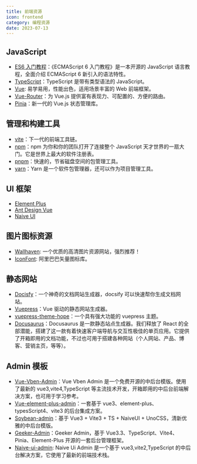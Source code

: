 ```yaml
---
title: 前端资源
icon: frontend
category: 编程资源
date: 2023-07-13
---
```


## JavaScript

- [ES6 入门教程](https://es6.ruanyifeng.com/)：《ECMAScript 6 入门教程》是一本开源的 JavaScript 语言教程，全面介绍 ECMAScript 6 新引入的语法特性。
- [TypeScript](https://www.typescriptlang.org/zh/)：TypeScript 是带有类型语法的 JavaScript。
- [Vue](https://cn.vuejs.org/): 易学易用，性能出色，适用场景丰富的 Web 前端框架。
- [Vue-Router](https://router.vuejs.org/zh/)：为 Vue.js 提供富有表现力、可配置的、方便的路由。
- [Pinia](https://pinia.vuejs.org/zh/)：新一代的 Vue.js 状态管理库。

## 管理和构建工具

- [vite](https://cn.vitejs.dev/)：下一代的前端工具链。
- [npm](https://www.npmjs.cn/)：npm 为你和你的团队打开了连接整个 JavaScript 天才世界的一扇大门。它是世界上最大的软件注册表。
- [pnpm](https://pnpm.io/zh/)：快速的，节省磁盘空间的包管理工具。
- [yarn](https://www.yarnpkg.cn/)：Yarn 是一个软件包管理器，还可以作为项目管理工具。

## UI 框架
- [Element Plus](https://element-plus.org/zh-CN)
- [Ant Design Vue](https://antdv.com/components/overview-cn)
- [Naive UI](https://www.naiveui.com/zh-CN/light)

## 图片图标资源

- [Wallhaven](https://wallhaven.cc/): 一个优质的高清图片资源网站，强烈推荐！
- [IconFont](https://www.iconfont.cn/): 阿里巴巴矢量图标库。

## 静态网站

- [Docisfy](https://docsify.js.org/#/zh-cn/)：一个神奇的文档网站生成器，docsify 可以快速帮你生成文档网站。
- [Vuepress](https://vuepress.vuejs.org/zh/)：Vue 驱动的静态网站生成器。
- [vuepress-theme-hope](https://theme-hope.vuejs.press/zh/)：一个具有强大功能的 vuepress 主题。
- [Docusaurus](https://www.docusaurus.io/zh-CN/)：Docusaurus 是一款静态站点生成器。我们释放了 React 的全部潜能，搭建了这一款有着快速客户端导航与交互性极佳的单页应用。它提供了开箱即用的文档功能，不过也可用于搭建各种网站（个人网站、产品、博客、营销主页，等等）。

## Admin 模板

- [Vue-Vben-Admin](https://doc.vvbin.cn/)：Vue Vben Admin 是一个免费开源的中后台模版。使用了最新的 vue3,vite4,TypeScript 等主流技术开发，开箱即用的中后台前端解决方案，也可用于学习参考。
- [Vue-element-plus-admin](https://element-plus-admin-doc.cn/)：一套基于 vue3、element-plus、typesScript4、vite3 的后台集成方案。
- [Soybean-admin](https://docs.soybean.pro/)：基于 Vue3 + Vite3 + TS + NaiveUI + UnoCSS，清新优雅的中后台模版。
- [Geeker-Admin](https://github.com/HalseySpicy/Geeker-Admin)：Geeker Admin，基于 Vue3.3、TypeScript、Vite4、Pinia、Element-Plus 开源的一套后台管理框架。
- [Naive-ui-admin](https://github.com/jekip/naive-ui-admin): Naive Ui Admin 是一个基于 vue3,vite2,TypeScript 的中后台解决方案，它使用了最新的前端技术栈。
